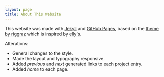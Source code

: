 ```yaml
---
layout: page
title: About This Website
---
```


This website was made with [Jekyll](https://jekyllrb.com/docs/) and [GitHub Pages](https://pages.github.com/), based on the [theme by riggraz](https://riggraz.dev/no-style-please/) which is inspired by [elly's](http://tilde.town/~elly/).

Alterations:

- General changes to the style.
- Made the layout and typography responsive.
- Added *previous* and *next* generated links to each project entry.
- Added *home* to each page.
